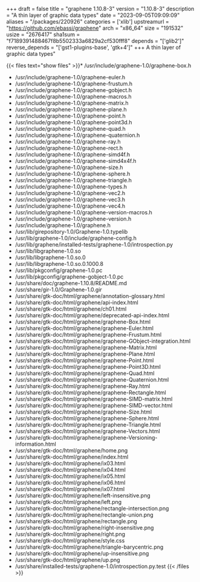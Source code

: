 +++
draft = false
title = "graphene 1.10.8-3"
version = "1.10.8-3"
description = "A thin layer of graphic data types"
date = "2023-09-05T09:09:09"
aliases = "/packages/220926"
categories = ['xlib']
upstreamurl = "https://github.com/ebassi/graphene"
arch = "x86_64"
size = "191532"
usize = "2676417"
sha1sum = "f7189391488467f8b5502333a6829a2cf530fff8"
depends = "['glib2']"
reverse_depends = "['gst1-plugins-base', 'gtk+4']"
+++
A thin layer of graphic data types"

{{< files text="show files" >}}* /usr/include/graphene-1.0/graphene-box.h
* /usr/include/graphene-1.0/graphene-euler.h
* /usr/include/graphene-1.0/graphene-frustum.h
* /usr/include/graphene-1.0/graphene-gobject.h
* /usr/include/graphene-1.0/graphene-macros.h
* /usr/include/graphene-1.0/graphene-matrix.h
* /usr/include/graphene-1.0/graphene-plane.h
* /usr/include/graphene-1.0/graphene-point.h
* /usr/include/graphene-1.0/graphene-point3d.h
* /usr/include/graphene-1.0/graphene-quad.h
* /usr/include/graphene-1.0/graphene-quaternion.h
* /usr/include/graphene-1.0/graphene-ray.h
* /usr/include/graphene-1.0/graphene-rect.h
* /usr/include/graphene-1.0/graphene-simd4f.h
* /usr/include/graphene-1.0/graphene-simd4x4f.h
* /usr/include/graphene-1.0/graphene-size.h
* /usr/include/graphene-1.0/graphene-sphere.h
* /usr/include/graphene-1.0/graphene-triangle.h
* /usr/include/graphene-1.0/graphene-types.h
* /usr/include/graphene-1.0/graphene-vec2.h
* /usr/include/graphene-1.0/graphene-vec3.h
* /usr/include/graphene-1.0/graphene-vec4.h
* /usr/include/graphene-1.0/graphene-version-macros.h
* /usr/include/graphene-1.0/graphene-version.h
* /usr/include/graphene-1.0/graphene.h
* /usr/lib/girepository-1.0/Graphene-1.0.typelib
* /usr/lib/graphene-1.0/include/graphene-config.h
* /usr/lib/graphene/installed-tests/graphene-1.0/introspection.py
* /usr/lib/libgraphene-1.0.so
* /usr/lib/libgraphene-1.0.so.0
* /usr/lib/libgraphene-1.0.so.0.1000.8
* /usr/lib/pkgconfig/graphene-1.0.pc
* /usr/lib/pkgconfig/graphene-gobject-1.0.pc
* /usr/share/doc/graphene-1.10.8/README.md
* /usr/share/gir-1.0/Graphene-1.0.gir
* /usr/share/gtk-doc/html/graphene/annotation-glossary.html
* /usr/share/gtk-doc/html/graphene/api-index.html
* /usr/share/gtk-doc/html/graphene/ch01.html
* /usr/share/gtk-doc/html/graphene/deprecated-api-index.html
* /usr/share/gtk-doc/html/graphene/graphene-Box.html
* /usr/share/gtk-doc/html/graphene/graphene-Euler.html
* /usr/share/gtk-doc/html/graphene/graphene-Frustum.html
* /usr/share/gtk-doc/html/graphene/graphene-GObject-integration.html
* /usr/share/gtk-doc/html/graphene/graphene-Matrix.html
* /usr/share/gtk-doc/html/graphene/graphene-Plane.html
* /usr/share/gtk-doc/html/graphene/graphene-Point.html
* /usr/share/gtk-doc/html/graphene/graphene-Point3D.html
* /usr/share/gtk-doc/html/graphene/graphene-Quad.html
* /usr/share/gtk-doc/html/graphene/graphene-Quaternion.html
* /usr/share/gtk-doc/html/graphene/graphene-Ray.html
* /usr/share/gtk-doc/html/graphene/graphene-Rectangle.html
* /usr/share/gtk-doc/html/graphene/graphene-SIMD-matrix.html
* /usr/share/gtk-doc/html/graphene/graphene-SIMD-vector.html
* /usr/share/gtk-doc/html/graphene/graphene-Size.html
* /usr/share/gtk-doc/html/graphene/graphene-Sphere.html
* /usr/share/gtk-doc/html/graphene/graphene-Triangle.html
* /usr/share/gtk-doc/html/graphene/graphene-Vectors.html
* /usr/share/gtk-doc/html/graphene/graphene-Versioning-information.html
* /usr/share/gtk-doc/html/graphene/home.png
* /usr/share/gtk-doc/html/graphene/index.html
* /usr/share/gtk-doc/html/graphene/ix03.html
* /usr/share/gtk-doc/html/graphene/ix04.html
* /usr/share/gtk-doc/html/graphene/ix05.html
* /usr/share/gtk-doc/html/graphene/ix06.html
* /usr/share/gtk-doc/html/graphene/ix07.html
* /usr/share/gtk-doc/html/graphene/left-insensitive.png
* /usr/share/gtk-doc/html/graphene/left.png
* /usr/share/gtk-doc/html/graphene/rectangle-intersection.png
* /usr/share/gtk-doc/html/graphene/rectangle-union.png
* /usr/share/gtk-doc/html/graphene/rectangle.png
* /usr/share/gtk-doc/html/graphene/right-insensitive.png
* /usr/share/gtk-doc/html/graphene/right.png
* /usr/share/gtk-doc/html/graphene/style.css
* /usr/share/gtk-doc/html/graphene/triangle-barycentric.png
* /usr/share/gtk-doc/html/graphene/up-insensitive.png
* /usr/share/gtk-doc/html/graphene/up.png
* /usr/share/installed-tests/graphene-1.0/introspection.py.test
{{< /files >}}